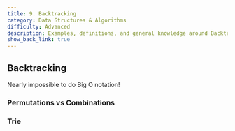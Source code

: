 ```yaml
---
title: 9. Backtracking
category: Data Structures & Algorithms
difficulty: Advanced
description: Examples, definitions, and general knowledge around Backtracking
show_back_link: true
---
```


## Backtracking
Nearly impossible to do Big O notation!

### Permutations vs Combinations
### Trie